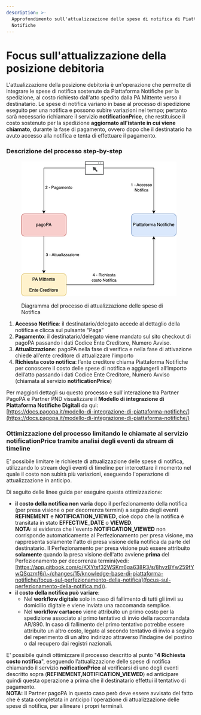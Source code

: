```yaml
---
description: >-
  Approfondimento sull'attualizzazione delle spese di notifica di Piattaforma
  Notifiche
---
```


# Focus sull'attualizzazione della posizione debitoria

L'attualizzazione della posizione debitoria è un'operazione che permette di integrare le spese di notifica sostenute da Piattaforma Notifiche per la spedizione, al costo richiesto dall'atto spedito dalla PA Mittente verso il destinatario. Le spese di notifica variano in base al processo di spedizione eseguito per una notifica e possono subire variazioni nel tempo; pertanto sarà necessario richiamare il servizio **notificationPrice**, che restituisce il costo sostenuto per la spedizione **aggiornato all'istante in cui viene chiamato**, durante la fase di pagamento, ovvero dopo che il destinatario ha avuto accesso alla notifica e tenta di effettuare il pagamento.

### Descrizione del processo step-by-step

<figure><img src="../.gitbook/assets/image (3).png" alt=""><figcaption><p>Diagramma del processo di attualizzazione delle spese di Notifica</p></figcaption></figure>

1. **Accesso Notifica**: il destinatario/delegato accede al dettaglio della notifica e clicca sul pulsante “Paga”
2. **Pagamento**: il destinatario/delegato viene mandato sul sito checkout di pagoPA passando i dati Codice Ente Creditore, Numero Avviso.
3. **Attualizzazione**: pagoPA nella fase di verifica e nella fase di attivazione chiede all’ente creditore di attualizzare l’importo
4. **Richiesta costo notifica**: l’ente creditore chiama Piattaforma Notifiche per conoscere il costo delle spese di notifica e aggiungerli all’importo dell’atto passando i dati Codice Ente Creditore, Numero Avviso (chiamata al servizio **notificationPrice**)

Per maggiori dettagli su questo processo e sull'interazione tra Partner PagoPA e Partner PND visualizzare il **Modello di integrazione di Piattaforma Notifiche Digitali** da qui:\
[https://docs.pagopa.it/modello-di-integrazione-di-piattaforma-notifiche/](https://docs.pagopa.it/modello-di-integrazione-di-piattaforma-notifiche/)

### Ottimizzazione del processo limitando le chiamate al servizio **notificationPrice** tramite analisi degli eventi da stream di timeline <a href="#ottimizzazioni" id="ottimizzazioni"></a>

E' possibile limitare le richieste di attualizzazione delle spese di notifica, utilizzando lo stream degli eventi di timeline per intercettare il momento nel quale il costo non subirà più variazioni, eseguendo l'operazione di attualizzazione in anticipo.&#x20;

Di seguito delle linee guida per eseguire questa ottimizzazione:

* **il costo della notifica non varia** dopo il perfezionamento della notifica (per presa visione o per decorrenza termini) a seguito degli eventi **REFINEMENT** e **NOTIFICATION\_VIEWED**, cioè dopo che la notifica è transitata in stato **EFFECTIVE\_DATE** o **VIEWED**.\
  **NOTA:** si evidenza che l'evento **NOTIFICATION\_VIEWED** non corrisponde automaticamente al Perfezionamento per presa visione, ma rappresenta solamente l'atto di presa visione della notifica da parte del destinatario. Il Perfezionamento per presa visione può essere attribuito **solamente** quando la presa visione dell'atto avviene **prima** del Perfezionamento per decorrenza termini(vedi:[https://app.gitbook.com/o/KXYtsf32WSKm6ga638R3/s/8hvzBYw259fYwQSqzmf6/\~/changes/15/knowledge-base-di-piattaforma-notifiche/focus-sul-perfezionamento-della-notifica](focus-sul-perfezionamento-della-notifica.md)).
* **il costo della notifica può variare**:
  * Nel **workflow digitale** solo in caso di fallimento di tutti gli invii su domicilio digitale e viene inviata una raccomanda semplice.
  * Nel **workflow cartaceo** viene attribuito un primo costo per la spedizione associato al primo tentativo di invio della raccomandata AR/890. In caso di fallimento del primo tentativo potrebbe essere attribuito un altro costo, legato al secondo tentativo di invio a seguito del reperimento di un altro indirizzo attraverso l'indagine del postino o dal recupero dai registri nazionali.

E' possibile quindi ottimizzare il processo descritto al punto "**4 Richiesta costo notifica**", eseguendo l’attualizzazione delle spese di notifica chiamando il servizio **noificationPrice** al verificarsi di uno degli eventi descritto sopra (**REFINEMENT,NOTIFICATION\_VIEWED**) ed anticipare quindi questa operazione a prima che il destinatario effettui il tentativo di pagamento.\
**NOTA:** Il Partner pagoPA in questo caso però deve essere avvisato del fatto che è stata completata in anticipo l'operazione di attualizzazione delle spese di notifica, per allineare i propri terminali.
